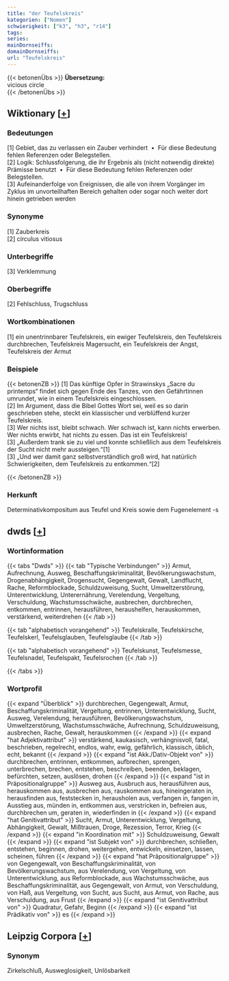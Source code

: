 ```yaml
---
title: "der Teufelskreis"
kategorien: ["Nomen"]
schwierigkeit: ["k3", "h3", "r14"]
tags:
series:
mainDornseiffs:
domainDornseiffs:
url: "Teufelskreis"
---
```


{{< betonenÜbs >}}
**Übersetzung:**  
vicious circle  
{{< /betonenÜbs >}}

## Wiktionary [[+](https://de.wiktionary.org/wiki/Teufelskreis)]

### Bedeutungen
[1] Gebiet, das zu verlassen ein Zauber verhindert  •  Für diese Bedeutung fehlen Referenzen oder Belegstellen.  
[2] Logik: Schlussfolgerung, die ihr Ergebnis als (nicht notwendig direkte) Prämisse benutzt  •  Für diese Bedeutung fehlen Referenzen oder Belegstellen.  
[3] Aufeinanderfolge von Ereignissen, die alle von ihrem Vorgänger im Zyklus im unvorteilhaften Bereich gehalten oder sogar noch weiter dort hinein getrieben werden  

### Synonyme
[1] Zauberkreis  
[2] circulus vitiosus  

### Unterbegriffe
[3] Verklemmung  

### Oberbegriffe
[2] Fehlschluss, Trugschluss  

### Wortkombinationen
[1] ein unentrinnbarer Teufelskreis, ein ewiger Teufelskreis, den Teufelskreis durchbrechen, Teufelskreis Magersucht, ein Teufelskreis der Angst, Teufelskreis der Armut  

### Beispiele
{{< betonenZB >}}
[1] Das künftige Opfer in Strawinskys „Sacre du printemps“ findet sich gegen Ende des Tanzes, von den Gefährtinnen umrundet, wie in einem Teufelskreis eingeschlossen.  
[2] Im Argument, dass die Bibel Gottes Wort sei, weil es so darin geschrieben stehe, steckt ein klassischer und verblüffend kurzer Teufelskreis.  
[3] Wer nichts isst, bleibt schwach. Wer schwach ist, kann nichts erwerben. Wer nichts erwirbt, hat nichts zu essen. Das ist ein Teufelskreis!  
[3] „Außerdem trank sie zu viel und konnte schließlich aus dem Teufelskreis der Sucht nicht mehr aussteigen.“[1]  
[3] „Und wer damit ganz selbstverständlich groß wird, hat natürlich Schwierigkeiten, dem Teufelskreis zu entkommen.“[2]  

{{< /betonenZB >}}
### Herkunft
Determinativkompositum aus Teufel und Kreis sowie dem Fugenelement -s  



## dwds [[+](https://www.dwds.de/wb/Teufelskreis)]

### Wortinformation
{{< tabs "Dwds" >}}
{{< tab "Typische Verbindungen" >}}
Armut, Aufrechnung, Ausweg, Beschaffungskriminalität, Bevölkerungswachstum, Drogenabhängigkeit, Drogensucht, Gegengewalt, Gewalt, Landflucht, Rache, Reformblockade, Schuldzuweisung, Sucht, Umweltzerstörung, Unterentwicklung, Unterernährung, Verelendung, Vergeltung, Verschuldung, Wachstumsschwäche, ausbrechen, durchbrechen, entkommen, entrinnen, herausführen, heraushelfen, herauskommen, verstärkend, weiterdrehen
{{< /tab >}}

{{< tab "alphabetisch vorangehend" >}}
Teufelskralle, Teufelskirsche, Teufelskerl, Teufelsglauben, Teufelsglaube
{{< /tab >}}

{{< tab "alphabetisch vorangehend" >}}
Teufelskunst, Teufelsmesse, Teufelsnadel, Teufelspakt, Teufelsrochen
{{< /tab >}}

{{< /tabs >}}

### Wortprofil
{{< expand "Überblick" >}} durchbrechen, Gegengewalt, Armut, Beschaffungskriminalität, Vergeltung, entrinnen, Unterentwicklung, Sucht, Ausweg, Verelendung, herausführen, Bevölkerungswachstum, Umweltzerstörung, Wachstumsschwäche, Aufrechnung, Schuldzuweisung, ausbrechen, Rache, Gewalt, herauskommen {{< /expand >}}
{{< expand "hat Adjektivattribut" >}} verstärkend, kaukasisch, verhängnisvoll, fatal, beschrieben, regelrecht, endlos, wahr, ewig, gefährlich, klassisch, üblich, echt, bekannt {{< /expand >}}
{{< expand "ist Akk./Dativ-Objekt von" >}} durchbrechen, entrinnen, entkommen, aufbrechen, sprengen, unterbrechen, brechen, entstehen, beschreiben, beenden, beklagen, befürchten, setzen, auslösen, drohen {{< /expand >}}
{{< expand "ist in Präpositionalgruppe" >}} Ausweg aus, Ausbruch aus, herausführen aus, herauskommen aus, ausbrechen aus, rauskommen aus, hineingeraten in, herausfinden aus, feststecken in, herausholen aus, verfangen in, fangen in, Ausstieg aus, münden in, entkommen aus, verstricken in, befreien aus, durchbrechen um, geraten in, wiederfinden in {{< /expand >}}
{{< expand "hat Genitivattribut" >}} Sucht, Armut, Unterentwicklung, Vergeltung, Abhängigkeit, Gewalt, Mißtrauen, Droge, Rezession, Terror, Krieg {{< /expand >}}
{{< expand "in Koordination mit" >}} Schuldzuweisung, Gewalt {{< /expand >}}
{{< expand "ist Subjekt von" >}} durchbrechen, schließen, entstehen, beginnen, drohen, weitergehen, entwickeln, einsetzen, lassen, scheinen, führen {{< /expand >}}
{{< expand "hat Präpositionalgruppe" >}} von Gegengewalt, von Beschaffungskriminalität, von Bevölkerungswachstum, aus Verelendung, von Vergeltung, von Unterentwicklung, aus Reformblockade, aus Wachstumsschwäche, aus Beschaffungskriminalität, aus Gegengewalt, von Armut, von Verschuldung, von Haß, aus Vergeltung, von Sucht, aus Sucht, aus Armut, von Rache, aus Verschuldung, aus Frust {{< /expand >}}
{{< expand "ist Genitivattribut von" >}} Quadratur, Gefahr, Beginn {{< /expand >}}
{{< expand "ist Prädikativ von" >}} es {{< /expand >}}

## Leipzig Corpora [[+](https://corpora.uni-leipzig.de/en/res?word=Teufelskreis&corpusId=deu_newscrawl-public_2018)]


### Synonym
Zirkelschluß, Ausweglosigkeit, Unlösbarkeit

